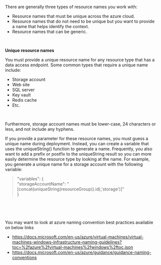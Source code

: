 <br>
<p>There are generally three types of resource names you  work with:</p>
<ul>
  <li>Resource names that must be unique across the  azure cloud.</li>
  <li>Resource names that do not need to be unique  but you want to provide a name that helps identify the context.</li>
  <li>Resource names that can be generic.</li>
</ul>
<br><p><strong>Unique resource names</strong></p>
<p>You must provide a unique resource name for any resource  type that has a data access endpoint. Some common types that require a unique  name include:</p>
<ul>
  <li>Storage account</li>
  <li>Web site</li>
  <li>SQL server</li>
  <li>Key vault</li>
  <li>Redis cache</li>
  <li>Etc.</li>
</ul>
<br><p>Furthermore, storage account names must be lower-case, 24  characters or less, and not include any hyphens.</p>
<p>If you provide a parameter for these resource names, you  must guess a unique name during deployment. Instead, you can create a variable  that uses the uniqueString() function to generate a name. Frequently, you also  want to add a prefix or postfix to the uniqueString result so you can more  easily determine the resource type by looking at the name. For example, you  generate a unique name for a storage account with the following variable:<br>
<div>
  <blockquote>
    <p>&quot;variables&quot;: { <br>
      &quot;storageAccountName&quot;:      &quot;[concat(uniqueString(resourceGroup().id),'storage')]&quot; <br>
      } </p>
  </blockquote>
</div>
</p>
<p>&nbsp;</p>
<br><p>You may want to look at azure naming convention best  practices available on below links</p>
<ul>
  <li><a href="https://docs.microsoft.com/en-us/azure/virtual-machines/virtual-machines-windows-infrastructure-naming-guidelines?toc=%2fazure%2fvirtual-machines%2fwindows%2ftoc.json">https://docs.microsoft.com/en-us/azure/virtual-machines/virtual-machines-windows-infrastructure-naming-guidelines?toc=%2fazure%2fvirtual-machines%2fwindows%2ftoc.json</a> </li>
  <li><a href="https://docs.microsoft.com/en-us/azure/guidance/guidance-naming-conventions">https://docs.microsoft.com/en-us/azure/guidance/guidance-naming-conventions</a> </li>
</ul>

